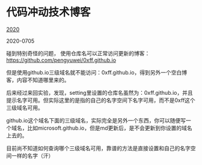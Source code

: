 # 代码冲动技术博客

[2020](2020)

2020-0705

碰到特别奇怪的问题， 使用仓库名可以正常访问更新的博客：https://github.com/pengyuwei/0xff.github.io

但是使用github.io三级域名就不能访问：0xff.github.io，得到另外一个空白博客，内容不知道哪里来的。

后来经过来回实验，发现，setting里设置的仓库名虽然为：0xff.github.io，并且提示名字可用。但实际这里的是指的自己的名字空间下名字可用，而不是0xff这个三级域名可用。

github.io这个域名下面的三级域名，实际完全是另外一个东西，你可以随便写一个域名，比如microsoft.github.io，但是md更新后，是不会更新到你设置的域名上去的。

目前尚不知道如何查询哪个三级域名可用，靠谱的方法是直接设置和自己的名字空间一样的名字（汗）
